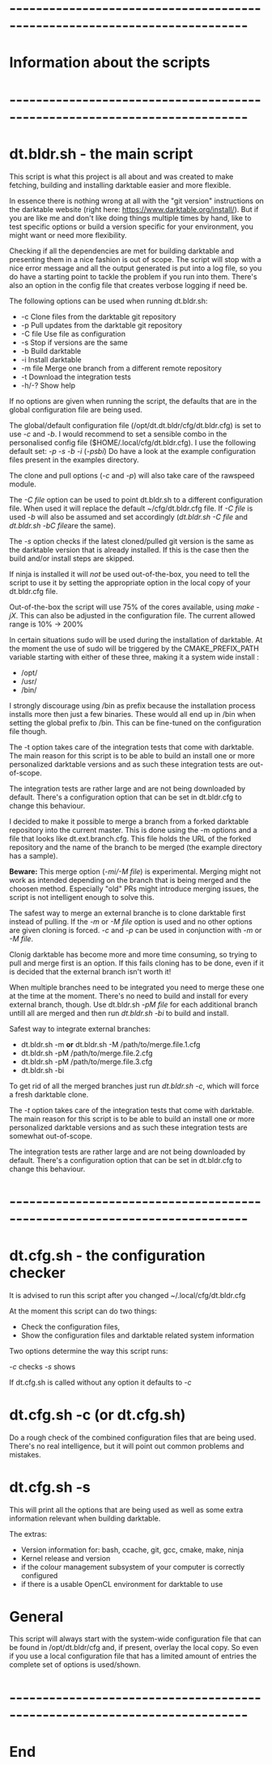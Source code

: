 # -------------------------------------------------------------------------- #
# Information about the scripts
# -------------------------------------------------------------------------- #
# dt.bldr.sh - the main script

This script is what this project is all about and was created to make fetching,
building and installing darktable easier and more flexible.

In essence there is nothing wrong at all with the "git version" instructions on
the darktable website (right here: https://www.darktable.org/install/). But if
you are like me and don't like doing things multiple times by hand, like to
test specific options or build a version specific for your environment, you
might want or need more flexibility.

Checking if all the dependencies are met for building darktable and presenting
them in a nice fashion is out of scope. The script will stop with a nice error
message and all the output generated is put into a log file, so you do have a
starting point to tackle the problem if you run into them. There's also an
option in the config file that creates verbose logging if need be.

The following options can be used when running dt.bldr.sh:


*  -c         Clone files from the darktable git repository
*  -p         Pull updates from the darktable git repository
*  -C file    Use file as configuration
*  -s         Stop if versions are the same
*  -b         Build darktable
*  -i         Install darktable
*  -m file    Merge one branch from a different remote repository
*  -t         Download the integration tests
*  -h/-?      Show help

If no options are given when running the script, the defaults that are in the
global configuration file are being used.

The global/default configuration file (/opt/dt.dt.bldr/cfg/dt.bldr.cfg) is set
to use *-c* and *-b*. I would recommend to set a sensible combo in the
personalised config file ($HOME/.local/cfg/dt.bldr.cfg). I use the following
default set: *-p -s -b -i* (*-psbi*) Do have a look at the example configuration
files present in the examples directory.

The clone and pull options (*-c* and *-p*) will also take care of the rawspeed
module.

The *-C file* option can be used to point dt.bldr.sh to a different
configuration file. When used it will replace the default ~/cfg/dt.bldr.cfg
file. If *-C file* is used *-b* will also be assumed and set accordingly
(*dt.bldr.sh -C file* and *dt.bldr.sh -bC file*are the same).

The *-s* option checks if the latest cloned/pulled git version is the same as the
darktable version that is already installed. If this is the case then the build
and/or install steps are skipped.

If ninja is installed it will _not_ be used out-of-the-box, you need to tell
the script to use it by setting the appropriate option in the local copy of
your dt.bldr.cfg file.

Out-of-the-box the script will use 75% of the cores available, using *make
-jX*. This can also be adjusted in the configuration file. The current allowed
range is 10% -> 200%

In certain situations sudo will be used during the installation of darktable.
At the moment the use of sudo will be triggered by the CMAKE_PREFIX_PATH
variable starting with either of these three, making it a system wide install :

* /opt/
* /usr/
* /bin/

I strongly discourage using /bin as prefix because the installation process
installs more then just a few binaries. These would all end up in /bin when
setting the global prefix to /bin. This can be fine-tuned on the configuration
file though.

The -t option takes care of the integration tests that come with darktable. The
main reason for this script is to be able to build an install one or more
personalized darktable versions and as such these integration tests are
out-of-scope.

The integration tests are rather large and are not being downloaded by default.
There's a configuration option that can be set in dt.bldr.cfg to change this
behaviour. 

I decided to make it possible to merge a branch from a forked darktable
repository into the current master. This is done using the -m options and a
file that looks like dt.ext.branch.cfg. This file holds the URL of the forked
repository and the name of the branch to be merged (the example directory has a
sample).

**Beware:** This merge option (*-mi/-M file*) is experimental. Merging might not
work as intended depending on the branch that is being merged and the choosen
method. Especially "old" PRs might introduce merging issues, the script is not
intelligent enough to solve this.

The safest way to merge an external branche is to clone darktable first instead
of pulling. If the *-m* or *-M file* option is used and no other options are
given cloning is forced. *-c* and *-p* can be used in conjunction with *-m* or
*-M file*.

Clonig darktable has become more and more time consuming, so trying to pull and
merge first is an option. If this fails cloning has to be done, even if it
is decided that the external branch isn't worth it!

When multiple branches need to be integrated you need to merge these one at the
time at the moment. There's no need to build and install for every external
branch, though. Use dt.bldr.sh *-pM file* for each additional branch untill all
are merged and then run *dt.bldr.sh -bi* to build and install.

Safest way to integrate external branches:

- dt.bldr.sh -m **or** dt.bldr.sh -M /path/to/merge.file.1.cfg
- dt.bldr.sh -pM /path/to/merge.file.2.cfg
- dt.bldr.sh -pM /path/to/merge.file.3.cfg
- dt.bldr.sh -bi

To get rid of all the merged branches just run *dt.bldr.sh -c*, which will force
a fresh darktable clone.

The *-t* option takes care of the integration tests that come with darktable. The
main reason for this script is to be able to build an install one or more
personalized darktable versions and as such these integration tests are somewhat
out-of-scope.

The integration tests are rather large and are not being downloaded by default.
There's a configuration option that can be set in dt.bldr.cfg to change this
behaviour. 

# -------------------------------------------------------------------------- #
# dt.cfg.sh - the configuration checker

It is advised to run this script after you changed ~/.local/cfg/dt.bldr.cfg

At the moment this script can do two things:

- Check the configuration files,
- Show the configuration files and darktable related system information

Two options determine the way this script runs:

  *-c* checks
  *-s* shows

If dt.cfg.sh is called without any option it defaults to *-c*

# dt.cfg.sh -c  (or dt.cfg.sh)

Do a rough check of the combined configuration files that are being used.
There's no real intelligence, but it will point out common problems and
mistakes.

# dt.cfg.sh -s

This will print all the options that are being used as well as some extra
information relevant when building darktable.

The extras:

- Version information for: bash, ccache, git, gcc, cmake, make, ninja
- Kernel release and version
- if the colour management subsystem of your computer is correctly configured
- if there is a usable OpenCL environment for darktable to use

# General

This script will always start with the system-wide configuration file that can
be found in /opt/dt.bldr/cfg and, if present, overlay the local copy. So even
if you use a local configuration file that has a limited amount of entries the
complete set of options is used/shown.

# -------------------------------------------------------------------------- #
# End
